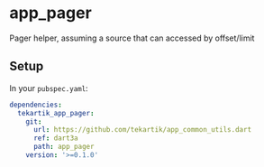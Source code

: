 # app_pager

Pager helper, assuming a source that can accessed by offset/limit

## Setup

In your `pubspec.yaml`:

```yaml
dependencies:
  tekartik_app_pager:
    git:
      url: https://github.com/tekartik/app_common_utils.dart
      ref: dart3a
      path: app_pager
    version: '>=0.1.0'
```
